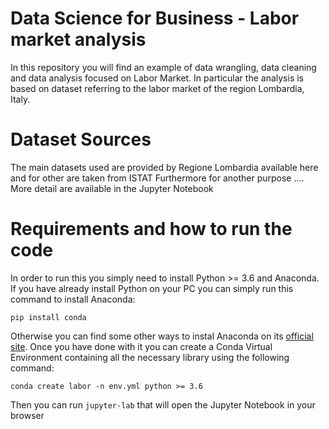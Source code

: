 # Data Science for Business - Labor market analysis

In this repository you will find an example of data wrangling, data cleaning and data analysis focused on Labor Market. 
In particular the analysis is based on dataset referring to the labor market of the region Lombardia, Italy.

# Dataset Sources

The main datasets used are provided by Regione Lombardia available here and for other are taken from ISTAT
Furthermore for another purpose ....
More detail are available in the Jupyter Notebook

# Requirements and how to run the code
In order to run this you simply need to install Python >= 3.6 and Anaconda. If you have already install Python on your PC you can simply run this command to install Anaconda:
    
    pip install conda

Otherwise you can find some other ways to instal Anaconda on its [official site](https://anaconda.com/). 
Once you have done with it you can create a Conda Virtual Environment containing all the necessary library using the following command:

    conda create labor -n env.yml python >= 3.6

Then you can run ``jupyter-lab`` that will open the Jupyter Notebook in your browser
